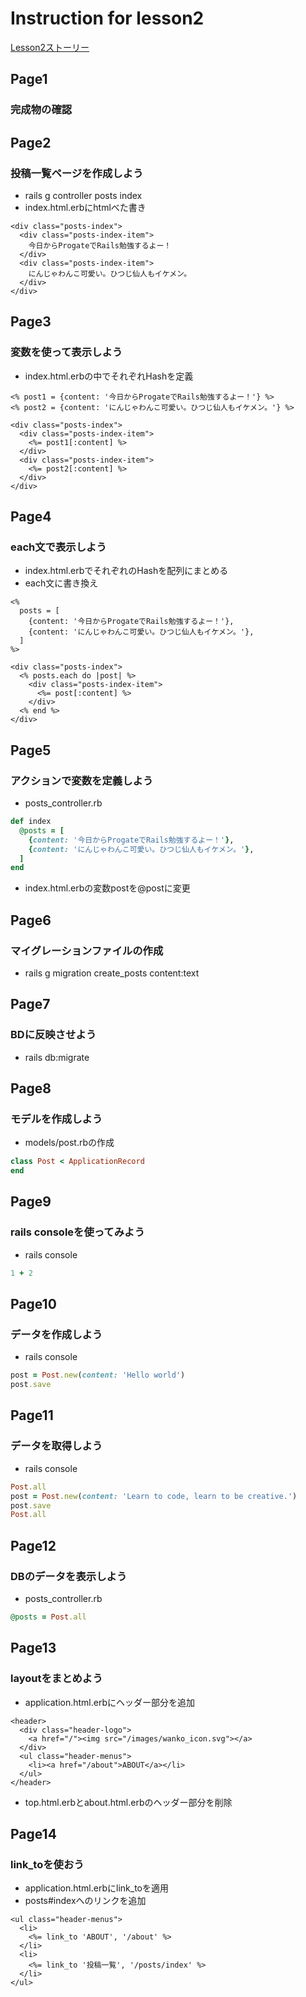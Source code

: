 # Instruction for lesson2
[Lesson2ストーリー](https://docs.google.com/document/d/1LXgkwoXLB_rdQZ3hlpOBciHsymBq-60ktuLkmpRN16A/edit)

## Page1
### 完成物の確認

## Page2
### 投稿一覧ページを作成しよう
* rails g controller posts index
* index.html.erbにhtmlべた書き
```erb
<div class="posts-index">
  <div class="posts-index-item">
    今日からProgateでRails勉強するよー！
  </div>
  <div class="posts-index-item">
    にんじゃわんこ可愛い。ひつじ仙人もイケメン。
  </div>
</div>
```

## Page3
### 変数を使って表示しよう
* index.html.erbの中でそれぞれHashを定義
```erb
<% post1 = {content: '今日からProgateでRails勉強するよー！'} %>
<% post2 = {content: 'にんじゃわんこ可愛い。ひつじ仙人もイケメン。'} %>

<div class="posts-index">
  <div class="posts-index-item">
    <%= post1[:content] %>
  </div>
  <div class="posts-index-item">
    <%= post2[:content] %>
  </div>
</div>
```

## Page4
### each文で表示しよう
* index.html.erbでそれぞれのHashを配列にまとめる
* each文に書き換え
```erb
<%
  posts = [
    {content: '今日からProgateでRails勉強するよー！'},
    {content: 'にんじゃわんこ可愛い。ひつじ仙人もイケメン。'},
  ]
%>

<div class="posts-index">
  <% posts.each do |post| %>
    <div class="posts-index-item">
      <%= post[:content] %>
    </div>
  <% end %>
</div>
```

## Page5
### アクションで変数を定義しよう
* posts_controller.rb
```rb
def index
  @posts = [
    {content: '今日からProgateでRails勉強するよー！'},
    {content: 'にんじゃわんこ可愛い。ひつじ仙人もイケメン。'},
  ]
end
```
* index.html.erbの変数postを@postに変更

## Page6
### マイグレーションファイルの作成
* rails g migration create_posts content:text

## Page7
### BDに反映させよう
* rails db:migrate

## Page8
### モデルを作成しよう
* models/post.rbの作成
```rb
class Post < ApplicationRecord
end
```

## Page9
### rails consoleを使ってみよう
* rails console
```rb
1 + 2
```

## Page10
### データを作成しよう
* rails console
```rb
post = Post.new(content: 'Hello world')
post.save
```

## Page11
### データを取得しよう
* rails console
```rb
Post.all
post = Post.new(content: 'Learn to code, learn to be creative.')
post.save
Post.all
```

## Page12
### DBのデータを表示しよう
* posts_controller.rb
```rb
@posts = Post.all
```

## Page13
### layoutをまとめよう
* application.html.erbにヘッダー部分を追加
```erb
<header>
  <div class="header-logo">
    <a href="/"><img src="/images/wanko_icon.svg"></a>
  </div>
  <ul class="header-menus">
    <li><a href="/about">ABOUT</a></li>
  </ul>
</header>
```
* top.html.erbとabout.html.erbのヘッダー部分を削除

## Page14
### link_toを使おう
* application.html.erbにlink_toを適用
* posts#indexへのリンクを追加
```erb
<ul class="header-menus">
  <li>
    <%= link_to 'ABOUT', '/about' %>
  </li>
  <li>
    <%= link_to '投稿一覧', '/posts/index' %>
  </li>
</ul>
```
